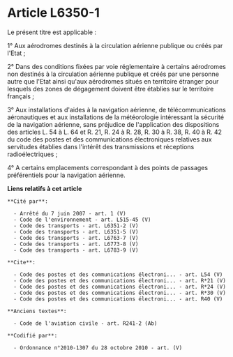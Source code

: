 # Article L6350-1

Le présent titre est applicable : 

1° Aux aérodromes destinés à la circulation aérienne publique ou créés par l'Etat ; 

2° Dans des conditions fixées par voie réglementaire à certains aérodromes non destinés à la circulation aérienne publique et
créés par une personne autre que l'Etat ainsi qu'aux aérodromes situés en territoire étranger pour lesquels des zones de
dégagement doivent être établies sur le territoire français ; 

3° Aux installations d'aides à la navigation aérienne, de télécommunications aéronautiques et aux installations de la
météorologie intéressant la sécurité de la navigation aérienne, sans préjudice de l'application des dispositions des articles
L. 54 à L. 64 et R. 21, R. 24 à R. 28, R. 30 à R. 38, R. 40 à R. 42 du code des postes et des communications électroniques
relatives aux servitudes établies dans l'intérêt des transmissions et réceptions radioélectriques ; 

4° A certains emplacements correspondant à des points de passages préférentiels pour la navigation aérienne.

**Liens relatifs à cet article**

	**Cité par**:

	  - Arrêté du 7 juin 2007 - art. 1 (V)
	  - Code de l'environnement - art. L515-45 (V)
	  - Code des transports - art. L6351-2 (V)
	  - Code des transports - art. L6351-5 (V)
	  - Code des transports - art. L6763-7 (V)
	  - Code des transports - art. L6773-8 (V)
	  - Code des transports - art. L6783-9 (V)

	**Cite**:

	  - Code des postes et des communications électroni... - art. L54 (V)
	  - Code des postes et des communications électroni... - art. R*21 (V)
	  - Code des postes et des communications électroni... - art. R*24 (V)
	  - Code des postes et des communications électroni... - art. R*30 (V)
	  - Code des postes et des communications électroni... - art. R40 (V)

	**Anciens textes**:

	  - Code de l'aviation civile - art. R241-2 (Ab)

	**Codifié par**:

	  - Ordonnance n°2010-1307 du 28 octobre 2010 - art. (V)
